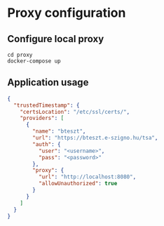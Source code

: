 # Proxy configuration

## Configure local proxy

```shell
cd proxy
docker-compose up
```

## Application usage

```json
{
  "trustedTimestamp": {
    "certsLocation": "/etc/ssl/certs/",
    "providers": [
      {
        "name": "bteszt",
        "url": "https://bteszt.e-szigno.hu/tsa",
        "auth": {
          "user": "<username>",
          "pass": "<password>"
        },
        "proxy": {
          "url": "http://localhost:8080",
          "allowUnauthorized": true
        }
      }
    ]
  }
}
```
